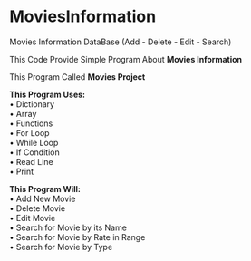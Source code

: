 # MoviesInformation
Movies Information DataBase (Add - Delete - Edit - Search)
  
This Code Provide Simple Program About **Movies Information**  
  
This Program Called **Movies Project**
  
**This Program Uses:**  
•	Dictionary  
•	Array  
•	Functions  
•	For Loop  
•	While Loop  
•	If Condition  
•	Read Line  
•	Print  
  
**This Program Will:**  
•	Add New Movie   
•	Delete Movie  
•	Edit Movie  
•	Search for Movie by its Name  
•	Search for Movie by Rate in Range  
•	Search for Movie by Type  
